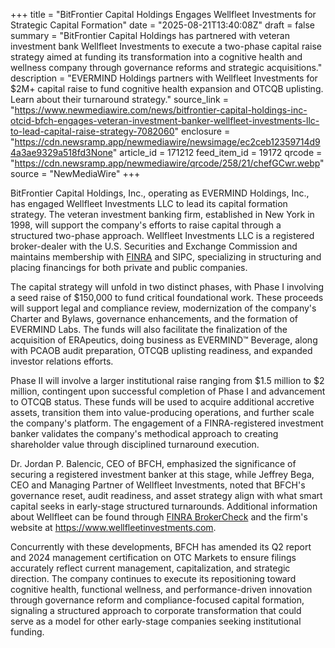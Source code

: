 +++
title = "BitFrontier Capital Holdings Engages Wellfleet Investments for Strategic Capital Formation"
date = "2025-08-21T13:40:08Z"
draft = false
summary = "BitFrontier Capital Holdings has partnered with veteran investment bank Wellfleet Investments to execute a two-phase capital raise strategy aimed at funding its transformation into a cognitive health and wellness company through governance reforms and strategic acquisitions."
description = "EVERMIND Holdings partners with Wellfleet Investments for $2M+ capital raise to fund cognitive health expansion and OTCQB uplisting. Learn about their turnaround strategy."
source_link = "https://www.newmediawire.com/news/bitfrontier-capital-holdings-inc-otcid-bfch-engages-veteran-investment-banker-wellfleet-investments-llc-to-lead-capital-raise-strategy-7082060"
enclosure = "https://cdn.newsramp.app/newmediawire/newsimage/ec2ceb12359714d94a3ae9329a518fd3None"
article_id = 171212
feed_item_id = 19172
qrcode = "https://cdn.newsramp.app/newmediawire/qrcode/258/21/chefGCwr.webp"
source = "NewMediaWire"
+++

<p>BitFrontier Capital Holdings, Inc., operating as EVERMIND Holdings, Inc., has engaged Wellfleet Investments LLC to lead its capital formation strategy. The veteran investment banking firm, established in New York in 1998, will support the company's efforts to raise capital through a structured two-phase approach. Wellfleet Investments LLC is a registered broker-dealer with the U.S. Securities and Exchange Commission and maintains membership with <a href="https://www.finra.org" rel="nofollow" target="_blank">FINRA</a> and SIPC, specializing in structuring and placing financings for both private and public companies.</p><p>The capital strategy will unfold in two distinct phases, with Phase I involving a seed raise of $150,000 to fund critical foundational work. These proceeds will support legal and compliance review, modernization of the company's Charter and Bylaws, governance enhancements, and the formation of EVERMIND Labs. The funds will also facilitate the finalization of the acquisition of ERApeutics, doing business as EVERMIND™ Beverage, along with PCAOB audit preparation, OTCQB uplisting readiness, and expanded investor relations efforts.</p><p>Phase II will involve a larger institutional raise ranging from $1.5 million to $2 million, contingent upon successful completion of Phase I and advancement to OTCQB status. These funds will be used to acquire additional accretive assets, transition them into value-producing operations, and further scale the company's platform. The engagement of a FINRA-registered investment banker validates the company's methodical approach to creating shareholder value through disciplined turnaround execution.</p><p>Dr. Jordan P. Balencic, CEO of BFCH, emphasized the significance of securing a registered investment banker at this stage, while Jeffrey Bega, CEO and Managing Partner of Wellfleet Investments, noted that BFCH's governance reset, audit readiness, and asset strategy align with what smart capital seeks in early-stage structured turnarounds. Additional information about Wellfleet can be found through <a href="https://brokercheck.finra.org" rel="nofollow" target="_blank">FINRA BrokerCheck</a> and the firm's website at <a href="https://www.wellfleetinvestments.com" rel="nofollow" target="_blank">https://www.wellfleetinvestments.com</a>.</p><p>Concurrently with these developments, BFCH has amended its Q2 report and 2024 management certification on OTC Markets to ensure filings accurately reflect current management, capitalization, and strategic direction. The company continues to execute its repositioning toward cognitive health, functional wellness, and performance-driven innovation through governance reform and compliance-focused capital formation, signaling a structured approach to corporate transformation that could serve as a model for other early-stage companies seeking institutional funding.</p>